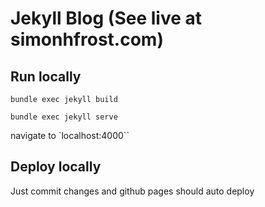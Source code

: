 # Jekyll Blog (See live at simonhfrost.com)

## Run locally
`bundle exec jekyll build`

`bundle exec jekyll serve`

navigate to `localhost:4000``

## Deploy locally

Just commit changes and github pages should auto deploy